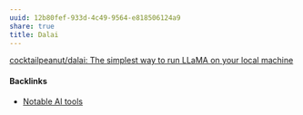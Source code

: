 ```yaml
---
uuid: 12b80fef-933d-4c49-9564-e818506124a9
share: true
title: Dalai
---
```

[cocktailpeanut/dalai: The simplest way to run LLaMA on your local machine](https://github.com/cocktailpeanut/dalai)

#### Backlinks

* [Notable AI tools](/1f16e3ec-47c6-4f57-97a6-4ab3bbec3237)